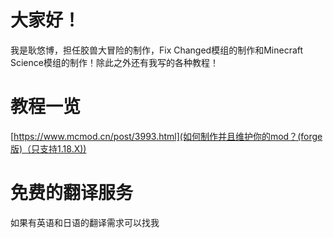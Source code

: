 # 大家好！
我是耿悠博，担任胶兽大冒险的制作，Fix Changed模组的制作和Minecraft Science模组的制作！除此之外还有我写的各种教程！
# 教程一览
[https://www.mcmod.cn/post/3993.html](如何制作并且维护你的mod？(forge版)（只支持1.18.X))
# 免费的翻译服务
如果有英语和日语的翻译需求可以找我
